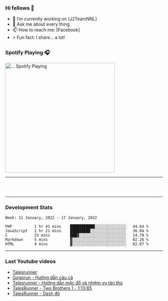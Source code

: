 ### Hi fellows 👋

- 🔭 I’m currently working on [J2TeamNNL]
- 💬 Ask me about every thing
- 📫 How to reach me: [Facebook]
- ⚡ Fun fact: I share... a lot!


### Spotify Playing 🎧
[<img src="https://spotify-playing-git-master.j2teamnnl.vercel.app/api/spotify-playing" alt="... Spotify Playing" width="350" />](https://open.spotify.com/user/...)

---

<br>
<br>


---
### Development Stats
<!--START_SECTION:waka-->
```text
Week: 11 January, 2022 - 17 January, 2022

PHP          1 hr 41 mins    ███████████░░░░░░░░░░░░░░   44.64 % 
JavaScript   1 hr 21 mins    █████████░░░░░░░░░░░░░░░░   36.04 % 
C            33 mins         ███▓░░░░░░░░░░░░░░░░░░░░░   14.79 % 
Markdown     5 mins          ▓░░░░░░░░░░░░░░░░░░░░░░░░   02.26 % 
HTML         4 mins          ▓░░░░░░░░░░░░░░░░░░░░░░░░   02.07 % 
```
<!--END_SECTION:waka-->

---
### Last Youtube videos
<!-- YOUTUBE:START -->
- [Talesrunner](https://www.youtube.com/watch?v=qo5Av4bfCM4)
- [Gogorun - Hướng dẫn câu cá](https://www.youtube.com/watch?v=73_-0yzjK-M)
- [Talesrunner - Hướng dẫn mặc đồ và nhiệm vụ tân thủ](https://www.youtube.com/watch?v=2MCOw0Ca6YA)
- [TalesRunner - Two Brothers 1 - 1:13:65](https://www.youtube.com/watch?v=zzl7wfybhis)
- [TalesRunner - Dash đỏ](https://www.youtube.com/watch?v=3ykgWo7IYVY)
<!-- YOUTUBE:END -->

